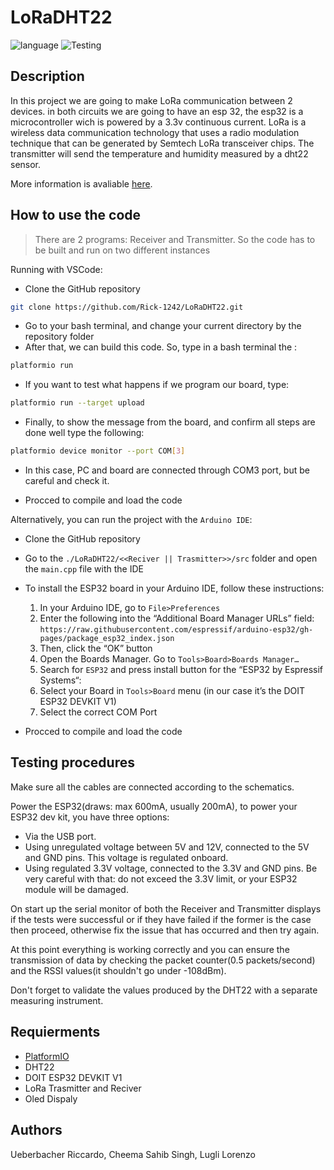 # LoRaDHT22

![language](https://img.shields.io/badge/language-c%2B%2B-red)
![Testing](https://img.shields.io/badge/Test-Pass-green)

## Description

In this project we are going to make LoRa communication between 2 devices. in both circuits we are going to have an esp 32, the esp32 is a microcontroller wich is powered by a 3.3v continuous current. LoRa is a wireless data communication technology that uses a radio modulation technique that can be generated by Semtech LoRa transceiver chips. The transmitter will send the temperature and humidity measured by a dht22 sensor.

More information is avaliable [here](About_this_project.pdf).

## How to use the code

> There are 2 programs: Receiver and Transmitter. 
> So the code has to be built and run on two different instances

Running with VSCode: 

* Clone the GitHub repository 
```sh
git clone https://github.com/Rick-1242/LoRaDHT22.git
```
* Go to your bash terminal, and change your current directory by the repository folder
* After that, we can build this code. So, type in a bash terminal the :
```sh
platformio run
```
* If you want to test what happens if we program our board, type:
```sh
platformio run --target upload
```
* Finally, to show the message from the board, and confirm all steps are done well type the following:
```sh
platformio device monitor --port COM[3]
```
* In this case, PC and board are connected through COM3 port, but be careful and check it.

* Procced to compile and load the code


Alternatively, you can run the project with the `Arduino IDE`:
* Clone the GitHub repository
* Go to the `./LoRaDHT22/<<Reciver || Trasmitter>>/src` folder and open the `main.cpp` file with the IDE
* To install the ESP32 board in your Arduino IDE, follow these instructions:
  
    1. In your Arduino IDE, go to `File>Preferences`
    2. Enter the following into the “Additional Board Manager URLs” field: `https://raw.githubusercontent.com/espressif/arduino-esp32/gh-pages/package_esp32_index.json`
    3. Then, click the “OK” button     
    4. Open the Boards Manager. Go to `Tools>Board>Boards Manager…`
    5. Search for `ESP32` and press install button for the “ESP32 by Espressif Systems“:
    6. Select your Board in `Tools>Board` menu (in our case it’s the DOIT ESP32 DEVKIT V1)
    7. Select the correct COM Port
* Procced to compile and load the code

## Testing procedures

Make sure all the cables are connected according to the schematics.

Power the ESP32(draws: max 600mA, usually 200mA), to power your ESP32 dev kit, you have three options:
* Via the USB port.
* Using unregulated voltage between 5V and 12V, connected to the 5V and GND pins. This voltage is regulated onboard.
* Using regulated 3.3V voltage, connected to the 3.3V and GND pins. Be very careful with that: do not exceed the 3.3V limit, or your ESP32 module will be damaged.
  
On start up the serial monitor of both the Receiver and Transmitter displays if the tests were successful or if they have failed if the former is the case then proceed, otherwise fix the issue that has occurred and then try again.

At this point everything is working correctly and you can ensure the transmission of data by checking the packet counter(0.5 packets/second) and the RSSI values(it shouldn't go under -108dBm).

Don't forget to validate the values produced by the DHT22 with a separate measuring instrument.

## Requierments

* [PlatformIO](https://docs.platformio.org/en/latest/)
* DHT22
* DOIT ESP32 DEVKIT V1
* LoRa Trasmitter and Reciver
* Oled Dispaly

## Authors

Ueberbacher Riccardo, Cheema Sahib Singh, Lugli Lorenzo
